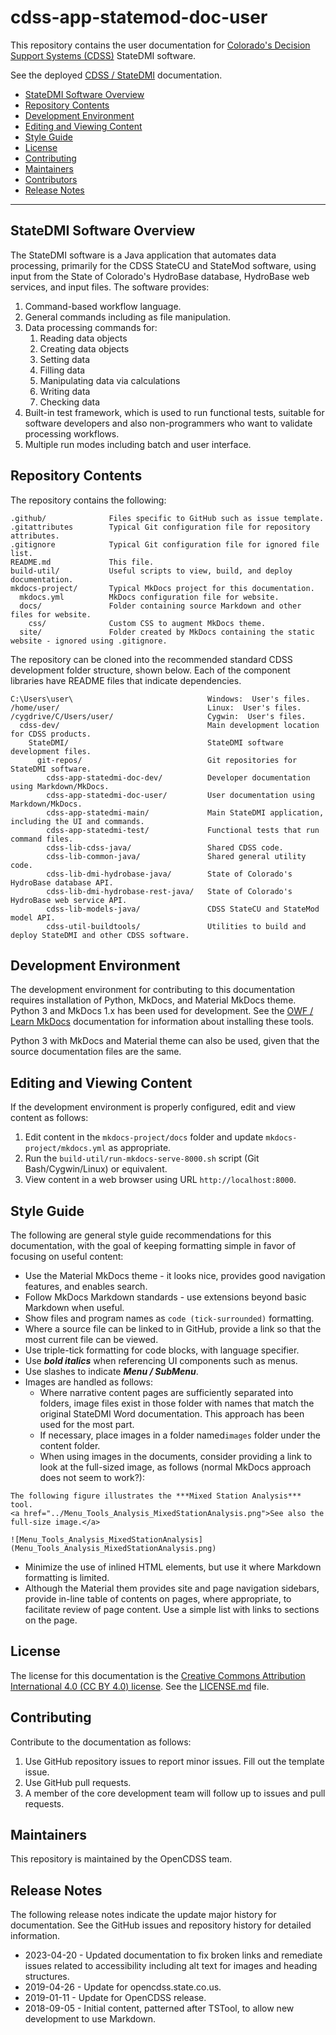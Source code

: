 # cdss-app-statemod-doc-user #

This repository contains the user documentation for
[Colorado's Decision Support Systems (CDSS)](https://www.colorado.gov/cdss) StateDMI software.

See the deployed [CDSS / StateDMI](http://opencdss.state.co.us/statedmi/latest/doc-user/) documentation.

* [StateDMI Software Overview](#statedmi-software-overview)
* [Repository Contents](#repository-contents)
* [Development Environment](#development-environment)
* [Editing and Viewing Content](#editing-and-viewing-content)
* [Style Guide](#style-guide)
* [License](#license)
* [Contributing](#contributing)
* [Maintainers](#maintainers)
* [Contributors](#contributors)
* [Release Notes](#release-notes)

---------------------------

## StateDMI Software Overview ##

The StateDMI software is a Java application that automates data processing,
primarily for the CDSS StateCU and StateMod software,
using input from the State of Colorado's HydroBase database, HydroBase web services,
and input files.  The software provides:

1. Command-based workflow language.
2. General commands including as file manipulation.
3. Data processing commands for:
	1. Reading data objects
	2. Creating data objects
	3. Setting data
	4. Filling data
	5. Manipulating data via calculations
	8. Writing data
	9. Checking data
4. Built-in test framework, which is used to run functional tests, suitable for software developers and also
non-programmers who want to validate processing workflows.
5. Multiple run modes including batch and user interface.

## Repository Contents ##

The repository contains the following:

```text
.github/              Files specific to GitHub such as issue template.
.gitattributes        Typical Git configuration file for repository attributes.
.gitignore            Typical Git configuration file for ignored file list.
README.md             This file.
build-util/           Useful scripts to view, build, and deploy documentation.
mkdocs-project/       Typical MkDocs project for this documentation.
  mkdocs.yml          MkDocs configuration file for website.
  docs/               Folder containing source Markdown and other files for website.
    css/              Custom CSS to augment MkDocs theme.
  site/               Folder created by MkDocs containing the static website - ignored using .gitignore.

```

The repository can be cloned into the recommended standard CDSS development folder structure,
shown below.  Each of the component libraries have README files that indicate dependencies.

```text
C:\Users\user\                              Windows:  User's files.
/home/user/                                 Linux:  User's files.
/cygdrive/C/Users/user/                     Cygwin:  User's files.
  cdss-dev/                                 Main development location for CDSS products.
    StateDMI/                               StateDMI software development files.
      git-repos/                            Git repositories for StateDMI software.
        cdss-app-statedmi-doc-dev/          Developer documentation using Markdown/MkDocs.
        cdss-app-statedmi-doc-user/         User documentation using Markdown/MkDocs.
        cdss-app-statedmi-main/             Main StateDMI application, including the UI and commands.
        cdss-app-statedmi-test/             Functional tests that run command files.
        cdss-lib-cdss-java/                 Shared CDSS code.
        cdss-lib-common-java/               Shared general utility code.
        cdss-lib-dmi-hydrobase-java/        State of Colorado's HydroBase database API.
        cdss-lib-dmi-hydrobase-rest-java/   State of Colorado's HydroBase web service API.
        cdss-lib-models-java/               CDSS StateCU and StateMod model API.
        cdss-util-buildtools/               Utilities to build and deploy StateDMI and other CDSS software.
```

## Development Environment ##

The development environment for contributing to this documentation requires
installation of Python, MkDocs, and Material MkDocs theme.
Python 3 and MkDocs 1.x has been used for development.
See the [OWF / Learn MkDocs](http://learn.openwaterfoundation.org/owf-learn-mkdocs/)
documentation for information about installing these tools.

Python 3 with MkDocs and Material theme can also be used,
given that the source documentation files are the same.

## Editing and Viewing Content ##

If the development environment is properly configured, edit and view content as follows:

1. Edit content in the `mkdocs-project/docs` folder and update `mkdocs-project/mkdocs.yml` as appropriate.
2. Run the `build-util/run-mkdocs-serve-8000.sh` script (Git Bash/Cygwin/Linux) or equivalent.
3. View content in a web browser using URL `http://localhost:8000`.

## Style Guide ##

The following are general style guide recommendations for this documentation,
with the goal of keeping formatting simple in favor of focusing on useful content:

* Use the Material MkDocs theme - it looks nice, provides good navigation features, and enables search.
* Follow MkDocs Markdown standards - use extensions beyond basic Markdown when useful.
* Show files and program names as `code (tick-surrounded)` formatting.
* Where a source file can be linked to in GitHub, provide a link so that the most current file can be viewed.
* Use triple-tick formatting for code blocks, with language specifier.
* Use ***bold italics*** when referencing UI components such as menus.
* Use slashes to indicate ***Menu / SubMenu***.
* Images are handled as follows:
	+ Where narrative content pages are sufficiently separated into folders,
	image files exist in those folder with names that match the original StateDMI Word documentation.
	This approach has been used for the most part.
	+ If necessary, place images in a folder named`images` folder under the content folder.
	+ When using images in the documents, consider providing a link to look at the full-sized
	image, as follows (normal MkDocs approach does not seem to work?):

```text
The following figure illustrates the ***Mixed Station Analysis*** tool.
<a href="../Menu_Tools_Analysis_MixedStationAnalysis.png">See also the full-size image.</a>

![Menu_Tools_Analysis_MixedStationAnalysis](Menu_Tools_Analysis_MixedStationAnalysis.png)
```
* Minimize the use of inlined HTML elements, but use it where Markdown formatting is limited.
* Although the Material them provides site and page navigation sidebars,
provide in-line table of contents on pages, where appropriate, to facilitate review of page content.
Use a simple list with links to sections on the page.

## License ##

The license for this documentation is the
[Creative Commons Attribution International 4.0 (CC BY 4.0) license](https://creativecommons.org/licenses/by/4.0/).  See the [LICENSE.md](LICENSE.md) file.

## Contributing ##

Contribute to the documentation as follows:

1. Use GitHub repository issues to report minor issues.
Fill out the template issue.
2. Use GitHub pull requests.
3. A member of the core development team will follow up to issues and pull requests.

## Maintainers ##

This repository is maintained by the OpenCDSS team.

## Release Notes ##

The following release notes indicate the update major history for documentation.
See the GitHub issues and repository history for detailed information.

* 2023-04-20 - Updated documentation to fix broken links and remediate issues related to accessibility including alt text for images and heading structures.
* 2019-04-26 - Update for opencdss.state.co.us.
* 2019-01-11 - Update for OpenCDSS release.
* 2018-09-05 - Initial content, patterned after TSTool, to allow new development to use Markdown.
